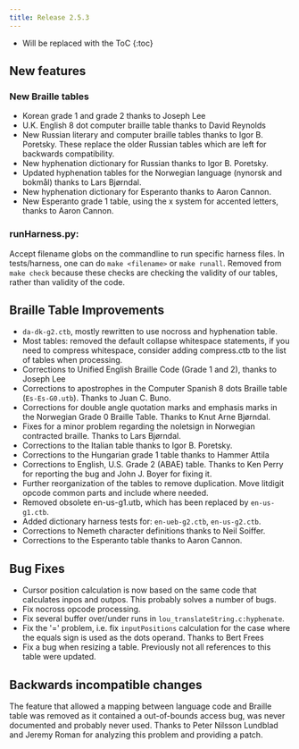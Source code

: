 ```yaml
---
title: Release 2.5.3
---
```


* Will be replaced with the ToC
{:toc}

## New features

### New Braille tables

* Korean grade 1 and grade 2 thanks to Joseph Lee
* U.K. English 8 dot computer braille table thanks to David Reynolds
* New Russian literary and computer braille tables thanks to Igor B. Poretsky. These replace the older Russian tables which are left for backwards compatibility.
* New hyphenation dictionary for Russian thanks to Igor B. Poretsky.
* Updated hyphenation tables for the Norwegian language (nynorsk and bokmål) thanks to Lars Bjørndal.
* New hyphenation dictionary for Esperanto thanks to Aaron Cannon.
* New Esperanto grade 1 table, using the x system for accented letters, thanks to Aaron Cannon.

### runHarness.py:

Accept filename globs on the commandline to run specific harness files. In tests/harness, one can do `make <filename>` or `make runall`. Removed from `make check` because these checks are checking the validity of our tables, rather than validity of the code.

## Braille Table Improvements

* `da-dk-g2.ctb`, mostly rewritten to use nocross and hyphenation table.
* Most tables: removed the default collapse whitespace statements, if you need to compress whitespace, consider adding compress.ctb to the list of tables when processing.
* Corrections to Unified English Braille Code (Grade 1 and 2), thanks to Joseph Lee
* Corrections to apostrophes in the Computer Spanish 8 dots Braille table (`Es-Es-G0.utb`). Thanks to Juan C. Buno.
* Corrections for double angle quotation marks and emphasis marks in the Norwegian Grade 0 Braille Table. Thanks to Knut Arne Bjørndal.
* Fixes for a minor problem regarding the noletsign in Norwegian contracted braille. Thanks to Lars Bjørndal.
* Corrections to the Italian table thanks to Igor B. Poretsky.
* Corrections to the Hungarian grade 1 table thanks to Hammer Attila
* Corrections to English, U.S. Grade 2 (ABAE) table. Thanks to Ken Perry for reporting the bug and John J. Boyer for fixing it.
* Further reorganization of the tables to remove duplication. Move litdigit opcode common parts and include where needed.
* Removed obsolete en-us-g1.utb, which has been replaced by `en-us-g1.ctb`.
* Added dictionary harness tests for: `en-ueb-g2.ctb`, `en-us-g2.ctb`.
* Corrections to Nemeth character definitions thanks to Neil Soiffer.
* Corrections to the Esperanto table thanks to Aaron Cannon.

## Bug Fixes

* Cursor position calculation is now based on the same code that calculates inpos and outpos. This probably solves a number of bugs.
* Fix nocross opcode processing.
* Fix several buffer over/under runs in `lou_translateString.c:hyphenate`.
* Fix the '=' problem, i.e. fix `inputPositions` calculation for the case where the equals sign is used as the dots operand. Thanks to Bert Frees
* Fix a bug when resizing a table. Previously not all references to this table were updated.

## Backwards incompatible changes

The feature that allowed a mapping between language code and Braille table was removed as it contained a out-of-bounds access bug, was never documented and probably never used. Thanks to Peter Nilsson Lundblad and Jeremy Roman for analyzing this problem and providing a patch.